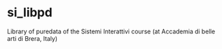 si_libpd
========

Library of puredata of the Sistemi Interattivi course (at Accademia di belle arti di Brera, Italy)

